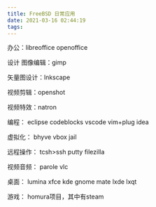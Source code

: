 ```yaml
---
title: FreeBSD 日常应用
date: 2021-03-16 02:44:19
tags:
---
```

办公：libreoffice openoffice

设计 图像编辑：gimp

矢量图设计：lnkscape

视频剪辑：openshot

视频特效：natron

编程： eclipse codeblocks vscode vim+plug idea

虚拟化： bhyve vbox jail

远程操作： tcsh>ssh putty filezilla

视频音频： parole vlc

桌面： lumina xfce kde gnome mate lxde lxqt

游戏： homura项目，其中有steam 
